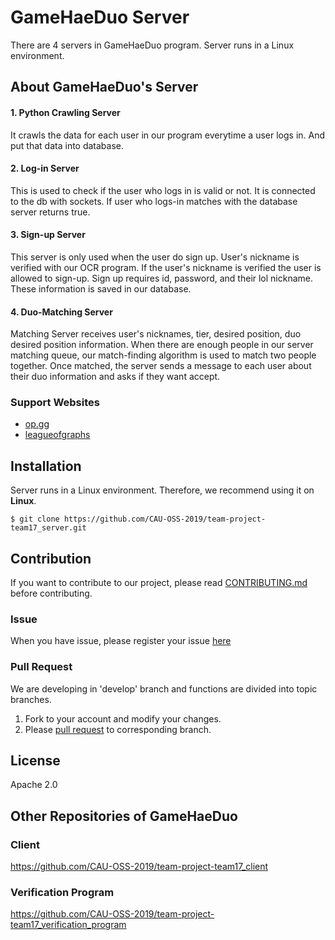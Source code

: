 # GameHaeDuo Server
There are 4 servers in GameHaeDuo program. Server runs in a Linux environment.


## About GameHaeDuo's Server
#### 1. Python Crawling Server  
  It crawls the data for each user in our program everytime a user logs in. And put that data into database.  
#### 2. Log-in Server  
  This is used to check if the user who logs in is valid or not. It is connected to the db with sockets. If user who logs-in matches with the database server returns true.  
#### 3. Sign-up Server  
  This server is only used when the user do sign up. User's nickname is verified with our OCR program. If the user's nickname is verified the user is allowed to sign-up. Sign up requires id, password, and their lol nickname. These information is saved in our database.  
#### 4. Duo-Matching Server  
  Matching Server receives user's nicknames, tier, desired position, duo desired position information. When there are enough people in our server matching queue, our match-finding algorithm is used to match two people together. Once matched, the server sends a message to each user about their duo information and asks if they want accept.    
  
### Support Websites
* [op.gg](https://www.op.gg/)  
* [leagueofgraphs](https://www.leagueofgraphs.com/ko/champions/counters)  


## Installation
Server runs in a Linux environment. Therefore, we recommend using it on **Linux**.
```
$ git clone https://github.com/CAU-OSS-2019/team-project-team17_server.git
```


## Contribution
If you want to contribute to our project, please read [CONTRIBUTING.md](https://github.com/CAU-OSS-2019/team-project-team17_server/blob/master/CONTRIBUTING.md) before contributing.

### Issue
When you have issue, please register your issue [here](https://github.com/CAU-OSS-2019/team-project-team17_server/issues)

### Pull Request
We are developing in 'develop' branch and functions are divided into topic branches.
1. Fork to your account and modify your changes.
2. Please [pull request](https://github.com/CAU-OSS-2019/team-project-team17_server/pulls) to corresponding branch.


## License
Apache 2.0


## Other Repositories of GameHaeDuo
### Client
https://github.com/CAU-OSS-2019/team-project-team17_client

### Verification Program
https://github.com/CAU-OSS-2019/team-project-team17_verification_program
